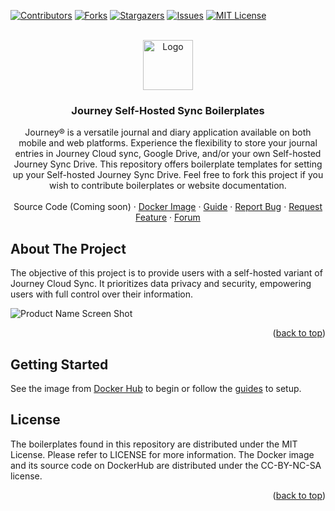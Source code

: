 <a name="readme-top"></a>
[![Contributors][contributors-shield]][contributors-url]
[![Forks][forks-shield]][forks-url]
[![Stargazers][stars-shield]][stars-url]
[![Issues][issues-shield]][issues-url]
[![MIT License][license-shield]][license-url]

<!-- PROJECT LOGO -->
<br />
<div align="center">
  <a href="https://github.com/Journey-Cloud/self-hosted-boilerplate">
    <img src="https://journey-cloud.github.io/self-hosted-boilerplate/images/drive2.svg" alt="Logo" width="80" height="80">
  </a>

<h3 align="center">Journey Self-Hosted Sync Boilerplates</h3>

  <p align="center">
    Journey® is a versatile journal and diary application available on both mobile and web platforms. Experience the flexibility to store your journal entries in Journey Cloud sync, Google Drive, and/or your own Self-hosted Journey Sync Drive. This repository offers boilerplate templates for setting up your Self-hosted Journey Sync Drive. Feel free to fork this project if you wish to contribute boilerplates or website documentation.
    <br />
    <br />
    Source Code (Coming soon)
    ·
    <a href="https://hub.docker.com/r/journeycloud/journey-sync-self-hosted">Docker Image</a>
    ·
    <a href="https://journey-cloud.github.io/self-hosted-boilerplate">Guide</a>
    ·
    <a href="https://github.com/Journey-Cloud/self-hosted-boilerplate/issues">Report Bug</a>
    ·
    <a href="https://github.com/Journey-Cloud/self-hosted-boilerplate/issues">Request Feature</a>
    ·
    <a href="https://forum.journey.cloud/t/self-hosted">Forum</a>
  </p>
</div>

<!-- ABOUT THE PROJECT -->
## About The Project

The objective of this project is to provide users with a self-hosted variant of Journey Cloud Sync. It prioritizes data privacy and security, empowering users with full control over their information.

![Product Name Screen Shot](https://journey-cloud.github.io/self-hosted-boilerplate/images/posts/2024-04-30/docker-compose-digitalocean9.png)


<p align="right">(<a href="#readme-top">back to top</a>)</p>


<!-- GETTING STARTED -->
## Getting Started

See the image from [Docker Hub](https://hub.docker.com/r/journeycloud/journey-sync-self-hosted) to begin or follow the [guides](https://journey-cloud.github.io/self-hosted-boilerplate/) to setup.


<!-- LICENSE -->
## License

The boilerplates found in this repository are distributed under the MIT License. Please refer to LICENSE for more information. The Docker image and its source code on DockerHub are distributed under the CC-BY-NC-SA license.

<p align="right">(<a href="#readme-top">back to top</a>)</p>


<!-- MARKDOWN LINKS & IMAGES -->
<!-- https://www.markdownguide.org/basic-syntax/#reference-style-links -->
[contributors-shield]: https://img.shields.io/github/contributors/Journey-Cloud/self-hosted-boilerplate.svg?style=for-the-badge
[contributors-url]: https://github.com/Journey-Cloud/self-hosted-boilerplate/graphs/contributors
[forks-shield]: https://img.shields.io/github/forks/Journey-Cloud/self-hosted-boilerplate.svg?style=for-the-badge
[forks-url]: https://github.com/Journey-Cloud/self-hosted-boilerplate/network/members
[stars-shield]: https://img.shields.io/github/stars/Journey-Cloud/self-hosted-boilerplate.svg?style=for-the-badge
[stars-url]: https://github.com/Journey-Cloud/self-hosted-boilerplate/stargazers
[issues-shield]: https://img.shields.io/github/issues/Journey-Cloud/self-hosted-boilerplate.svg?style=for-the-badge
[issues-url]: https://github.com/Journey-Cloud/self-hosted-boilerplate/issues
[license-shield]: https://img.shields.io/github/license/Journey-Cloud/self-hosted-boilerplate.svg?style=for-the-badge
[license-url]: https://github.com/Journey-Cloud/self-hosted-boilerplate/blob/main/LICENSE
[product-screenshot]: images/screenshot.png

[Node-logo]: https://img.shields.io/badge/node.js-333333?style=for-the-badge&logo=nodedotjs&logoColor=5fa04e
[Node-url]: https://nodejs.org/en
[Express-logo]: https://img.shields.io/badge/express-eeeeee?style=for-the-badge&logo=express&logoColor=4a4a4a
[Express-url]: https://expressjs.com/
[MongoDB-logo]: https://img.shields.io/static/v1?style=for-the-badge&message=MongoDB&color=47A248&logo=MongoDB&logoColor=FFFFFF&label=
[MongoDB-url]: https://www.mongodb.com/
[ElasticSearch-logo]: https://img.shields.io/badge/Elastic-FFFFFF?style=for-the-badge&color=005571&logo=Elastic&logoColor=FFFFFF
[ElasticSearch-url]: https://www.elastic.co/
[RabbitMQ-logo]: https://img.shields.io/static/v1?style=for-the-badge&message=RabbitMQ&color=FF6600&logo=RabbitMQ&logoColor=FFFFFF&label=
[RabbitMQ-url]: https://www.rabbitmq.com/
